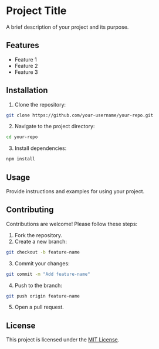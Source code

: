 # Project Title

A brief description of your project and its purpose.

## Features

- Feature 1
- Feature 2
- Feature 3

## Installation

1. Clone the repository:
  ```bash
  git clone https://github.com/your-username/your-repo.git
  ```
2. Navigate to the project directory:
  ```bash
  cd your-repo
  ```
3. Install dependencies:
  ```bash
  npm install
  ```

## Usage

Provide instructions and examples for using your project.

## Contributing

Contributions are welcome! Please follow these steps:

1. Fork the repository.
2. Create a new branch:
  ```bash
  git checkout -b feature-name
  ```
3. Commit your changes:
  ```bash
  git commit -m "Add feature-name"
  ```
4. Push to the branch:
  ```bash
  git push origin feature-name
  ```
5. Open a pull request.

## License

This project is licensed under the [MIT License](LICENSE).

